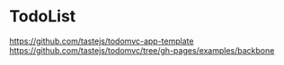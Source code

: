 # TodoList
https://github.com/tastejs/todomvc-app-template  
https://github.com/tastejs/todomvc/tree/gh-pages/examples/backbone
